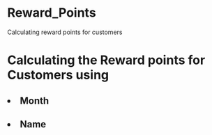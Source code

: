 # Reward_Points
Calculating reward points for customers

<h1> Calculating the Reward points for Customers using </h1>
<h2> <li> Month </li> </h2>
<h2> <li> Name </li> </h2>
